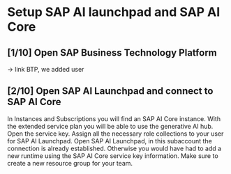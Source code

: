 # Setup SAP AI launchpad and SAP AI Core

## [1/10] Open SAP Business Technology Platform
-> link BTP, we added user

## [2/10] Open SAP AI Launchpad and connect to SAP AI Core
In Instances and Subscriptions you will find an SAP AI Core instance. With the extended service plan you will be able to use the generative AI hub. Open the service key.
Assign all the necessary role collections to your user for SAP AI Launchpad.
Open SAP AI Launchpad, in this subaccount the connection is already established. Otherwise you would have had to add a new runtime using the SAP AI Core service key information.
Make sure to create a new resource group for your team.

